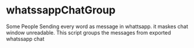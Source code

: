 # whatssappChatGroup
Some People Sending every word as message in whattsapp. it maskes chat window unreadable. This script groups the messages from exported whatssapp chat 
